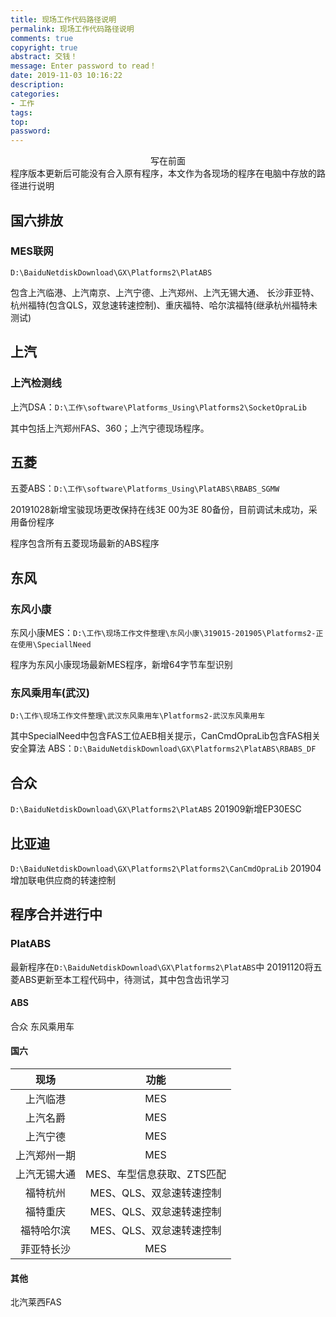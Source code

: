 ```yaml
---
title: 现场工作代码路径说明
permalink: 现场工作代码路径说明
comments: true
copyright: true
abstract: 交钱！
message: Enter password to read！
date: 2019-11-03 10:16:22
description:
categories:
- 工作
tags:
top:
password:
---
```

<center>写在前面</center>
程序版本更新后可能没有合入原有程序，本文作为各现场的程序在电脑中存放的路径进行说明
<!--more-->

## 国六排放
### MES联网
`D:\BaiduNetdiskDownload\GX\Platforms2\PlatABS`

包含上汽临港、上汽南京、上汽宁德、上汽郑州、上汽无锡大通、
长沙菲亚特、杭州福特(包含QLS，双怠速转速控制)、重庆福特、哈尔滨福特(继承杭州福特未测试)
## 上汽
### 上汽检测线
上汽DSA：`D:\工作\software\Platforms_Using\Platforms2\SocketOpraLib`

其中包括上汽郑州FAS、360；上汽宁德现场程序。

## 五菱
五菱ABS：`D:\工作\software\Platforms_Using\PlatABS\RBABS_SGMW`

20191028新增宝骏现场更改保持在线3E 00为3E 80备份，目前调试未成功，采用备份程序

程序包含所有五菱现场最新的ABS程序
## 东风
### 东风小康
东风小康MES：`D:\工作\现场工作文件整理\东风小康\319015-201905\Platforms2-正在使用\SpeciallNeed`

程序为东风小康现场最新MES程序，新增64字节车型识别
### 东风乘用车(武汉)
`D:\工作\现场工作文件整理\武汉东风乘用车\Platforms2-武汉东风乘用车`

其中SpecialNeed中包含FAS工位AEB相关提示，CanCmdOpraLib包含FAS相关安全算法
ABS：`D:\BaiduNetdiskDownload\GX\Platforms2\PlatABS\RBABS_DF`

## 合众
`D:\BaiduNetdiskDownload\GX\Platforms2\PlatABS`
201909新增EP30ESC
## 比亚迪
`D:\BaiduNetdiskDownload\GX\Platforms2\Platforms2\CanCmdOpraLib`
201904增加联电供应商的转速控制

## 程序合并进行中
### PlatABS
最新程序在`D:\BaiduNetdiskDownload\GX\Platforms2\PlatABS`中
20191120将五菱ABS更新至本工程代码中，待测试，其中包含齿讯学习
#### ABS
合众
东风乘用车
#### 国六
|现场|功能|
|:-:|:-:|
上汽临港|MES
上汽名爵|MES
上汽宁德|MES
上汽郑州一期|MES
上汽无锡大通|MES、车型信息获取、ZTS匹配
福特杭州|MES、QLS、双怠速转速控制
福特重庆|MES、QLS、双怠速转速控制
福特哈尔滨|MES、QLS、双怠速转速控制
菲亚特长沙|MES

#### 其他
北汽莱西FAS
